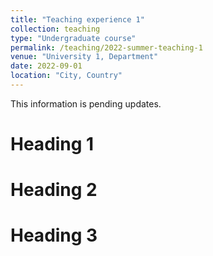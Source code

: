 ```yaml
---
title: "Teaching experience 1"
collection: teaching
type: "Undergraduate course"
permalink: /teaching/2022-summer-teaching-1
venue: "University 1, Department"
date: 2022-09-01
location: "City, Country"
---
```


This information is pending updates.

Heading 1
======

Heading 2
======

Heading 3
======
